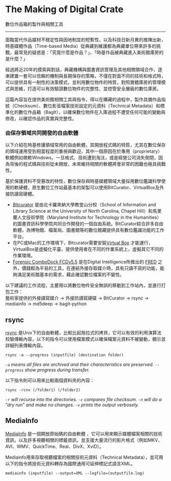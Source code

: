 # The Making of Digital Crate
數位作品箱的製作與相關工具
_____
面臨當代作品媒材不穩定性與因地制宜的短暫性，以及科技日新月異的推陳出新，時基媒體作品（Time-based Media）從典藏到維護都為典藏單位帶來許多的挑戰，最常見的疑惑是：「究竟什麼是作品？」、「時基作品被典藏進入美術館庫房的是什麼？」

經過將近20年的摸索與對話，典藏機構與圖書資訊管理及其他相關領域合作，逐漸建置一套可以信賴的機制與長期保存的策略，不僅在對面不同的技術和格式時，可以提供具有一制性的決策模式，並利用數位物件的特質，對照實體庫房的管理模式與思維，打造可以有效驗證數位物件的完整性、並控管安全層級的數位庫房。

這篇內容旨在提供美術館相關工具與指令，得以在購藏的過程中，製作具備作品指紋（Checksum）、數位影音檔案技術設定的元資料（Technical Metadata）和標準化的數位作品箱（BagIt），以確保數位物件在入庫過程不遭受任何可能的變動與修改，以確認作品的真實與完整性。

### 由保存領域共同開發的自由軟體 ###

以下介紹在時基修護領域常用的自由軟體，其開放程式碼的特質，尤其在數位保存的領域運用受到相當程度的重視與歡迎，其中一個原因在於專用（proprietary）軟體例如微軟Windows，一旦格式、技術遭到淘汰，或是經營公司消失倒閉，因為背後的程式碼與技術從未開放，未來維持相關的軟體將會非常的困難也極具挑戰性。

基於保護資料不受篡改的特性，數位保存與時基媒體領域大量採用數位鑑識科學使用的軟硬體，原生數位工作站最基本的架製可以使用BitCurator、VirtualBox及外接防讀寫硬體。
- [Bitcurator](https://bitcurator.net) 是由北卡羅來納大學教堂山分校（School of Information and Library Science at the University of North Carolina, Chapel Hill）和馬里蘭人文技術學院（Maryland Institute for Technology in the Humanities）的圖書資訊科學學院共同合作開發的一個自由系統。BitCurator綜合許多自由軟體，為博物館、檔案局、圖書館等的數位館藏提供具有數位鑑識功能的工作平台。
- 在PC或Mac的工作環境下，Bitcurator需要安裝[Virtual Box](https://www.virtualbox.org/wiki/Downloads) 才能運行，VirtualBox是虛擬化平臺，提供使用者在不同的作業系統上，虛擬其它不同的作業環境。
- [Forensic ComboDock FCDv5.5](http://www.cru-inc.com/products/wiebetech/forensic-combodock-v5-5/) 是在Digital Intelligence所推出的 [FRED](https://digitalintelligence.com/products/fred/) 之外，價錢較為平易的工具，在連結外接存取媒介時，具有只讀不寫的功能，能夠滿足美術館基本的需求，藉此確認數位檔案的不變性。

以下建議的工作流程，主要用以將數位物件安全無誤的移動到工作站內，並進行打包工作：
<br>藝術家提供的外接讀寫媒介 -> 外接防讀寫硬碟 -> BitCurator -> rsync -> mediainfo -> md5deep -> bagit-python <br>

## rsync ##
[rsync](https://wiki.archlinux.org/index.php/rsync) 是Unix下的自由軟體，比較比起拖拉式的拷貝，它可以有效的利用演算法校驗傳輸內容，以下的指令可以使用檔案模式以確保檔案元資料不被變動，顯示並詳細列表傳輸內容。

    rsync -a --progress (inputfile) (destination folder)

*``-a`` means all files are archived and their characteristics are preserved. ``--progress`` show progress during transfer.*

以下指令則可以用來比較兩個資料夾的內容：

    rsync -rcnv (/folder1) (/folder2)

*``-r`` will recurse into the directories. ``-c`` compares file checksum. ``-n`` will do a "dry run" and make no changes. ``-v`` prints the output verbosely.*
## MediaInfo ##
[MediaInfo](https://mediaarea.net/en/MediaInfo) 是一個開放原始碼的自由軟體 ，它可以用來顯示媒體檔案相關的技術資訊，以及許多視聽相關的標籤資訊，並支援大量流行的影片格式（例如MKV、AVI、WMV、QuickTime、Real、DivX、XviD）。

Mediainfo用來存取視聽檔案的相關技術元資料（Technical Metadata），並可用以下的指令將技術元資料轉存為國際通用可延伸標記式語言XML。
    
    mediainfo (inputfile) --output=XML --logfile=(outputfile.log)
